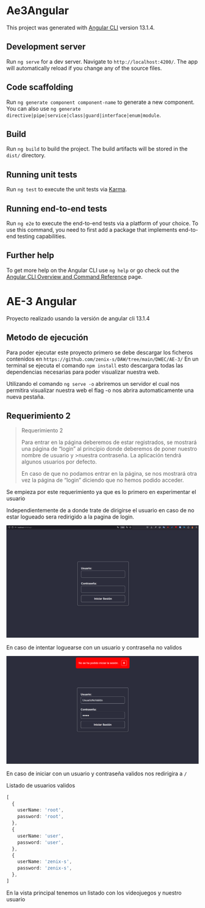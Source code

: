 # Ae3Angular

This project was generated with [Angular CLI](https://github.com/angular/angular-cli) version 13.1.4.

## Development server

Run `ng serve` for a dev server. Navigate to `http://localhost:4200/`. The app will automatically reload if you change any of the source files.

## Code scaffolding

Run `ng generate component component-name` to generate a new component. You can also use `ng generate directive|pipe|service|class|guard|interface|enum|module`.

## Build

Run `ng build` to build the project. The build artifacts will be stored in the `dist/` directory.

## Running unit tests

Run `ng test` to execute the unit tests via [Karma](https://karma-runner.github.io).

## Running end-to-end tests

Run `ng e2e` to execute the end-to-end tests via a platform of your choice. To use this command, you need to first add a package that implements end-to-end testing capabilities.

## Further help

To get more help on the Angular CLI use `ng help` or go check out the [Angular CLI Overview and Command Reference](https://angular.io/cli) page.

# AE-3 Angular

Proyecto realizado usando la versión de angular cli 13.1.4

## Metodo de ejecución

Para poder ejecutar este proyecto primero se debe descargar los ficheros contenidos en `https://github.com/zenix-s/DAW/tree/main/DWEC/AE-3/`
En un terminal se ejecuta el comando `npm install` esto descargara todas las dependencias necesarias para poder visualizar nuestra web.

Utilizando el comando `ng serve -o` abriremos un servidor el cual nos permitira visualizar nuestra web el flag -o nos abrira automaticamente una nueva pestaña.

## Requerimiento 2

> Requerimiento 2
>
> Para entrar en la página deberemos de estar registrados, se mostrará una página de “login” al principio donde deberemos de poner nuestro nombre de usuario y >nuestra contraseña. La aplicación tendrá algunos usuarios por defecto.
>
> En caso de que no podamos entrar en la página, se nos mostrará otra vez la página de “login” diciendo que no hemos podido acceder.

Se empieza por este requerimiento ya que es lo primero en experimentar el usuario

Independientemente de a donde trate de dirigirse el usuario en caso de no estar logueado sera redirigido a la pagina de login.

![Alt text](README/image.png)

En caso de intentar loguearse con un usuario y contraseña no validos

![Alt text](image2.png)

En caso de iniciar con un usuario y contraseña validos nos redirigira a `/`

Listado de usuarios validos

```ts
[
  {
    userName: 'root',
    password: 'root',
  },
  {
    userName: 'user',
    password: 'user',
  },
  {
    userName: 'zenix-s',
    password: 'zenix-s',
  },
]
```

En la vista principal tenemos un listado con los videojuegos y nuestro usuario
